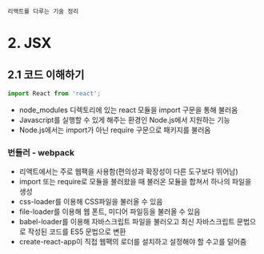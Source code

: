 ```
리액트를 다루는 기술 정리
```
# 2. JSX
## 2.1 코드 이해하기
```jsx
import React from 'react';
```
* node_modules 디렉토리에 있는 react 모듈을 import 구문을 통해 불러옴
* Javascript를 실행할 수 있게 해주는 환경인 Node.js에서 지원하는 기능
* Node.js에서는 import가 아닌 require 구문으로 패키지를 불러옴
### 번들러 - webpack
* 리액트에서는 주로 웹팩을 사용함(편의성과 확장성이 다른 도구보다 뛰어남)
* import 또는 require로 모듈을 불러왔을 때 불러온 모듈을 합쳐서 하나의 파일을 생성 
* css-loader를 이용해 CSS파일을 불러올 수 있음
* file-loader를 이용해 웹 폰트, 미디어 파일등을 불러올 수 있음
* babel-loader를 이용해 자바스크립트 파일을 불러오고 최신 자바스크립트 문법으로 작성된 코드를 ES5 문법으로 변환
* create-react-app이 직접 웹팩의 로더를 설치하고 설정해야 할 수고를 덜어줌

